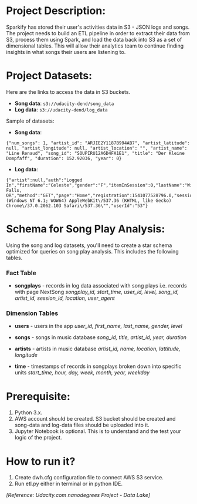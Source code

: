 # Project Description:
Sparkify has stored their user's activities data in S3 - JSON logs and songs. The project needs to build an ETL pipeline in order to extract their data from S3, process them using Spark, and load the data back into S3 as a set of dimensional tables. This will allow their analytics team to continue finding insights in what songs their users are listening to.

# Project Datasets:
Here are the links to access the data in S3 buckets.
* **Song data**: `s3://udacity-dend/song_data`
* **Log data**: `s3://udacity-dend/log_data`

Sample of datasets:
* **Song data**: 
```
{"num_songs": 1, "artist_id": "ARJIE2Y1187B994AB7", "artist_latitude": null, "artist_longitude": null, "artist_location": "", "artist_name": "Line Renaud", "song_id": "SOUPIRU12A6D4FA1E1", "title": "Der Kleine Dompfaff", "duration": 152.92036, "year": 0}
```
* **Log data**:
```
{"artist":null,"auth":"Logged In","firstName":"Celeste","gender":"F","itemInSession":0,"lastName":"Williams","length":null,"level":"free","location":"Klamath Falls, OR","method":"GET","page":"Home","registration":1541077528796.0,"sessionId":438,"song":null,"status":200,"ts":1541990217796,"userAgent":"\"Mozilla\/5.0 (Windows NT 6.1; WOW64) AppleWebKit\/537.36 (KHTML, like Gecko) Chrome\/37.0.2062.103 Safari\/537.36\"","userId":"53"}
```
# Schema for Song Play Analysis:
Using the song and log datasets, you'll need to create a star schema optimized for queries on song play analysis. This includes the following tables.

### Fact Table
* **songplays** - records in log data associated with song plays i.e. records with page NextSong
    *songplay_id, start_time, user_id, level, song_id, artist_id, session_id, location, user_agent*

### Dimension Tables
* **users** - users in the app
    *user_id, first_name, last_name, gender, level*
    
* **songs** - songs in music database
    *song_id, title, artist_id, year, duration*
    
* **artists** - artists in music database
    *artist_id, name, location, lattitude, longitude*
    
* **time** - timestamps of records in songplays broken down into specific units
    *start_time, hour, day, week, month, year, weekday*

# Prerequisite:
1. Python 3.x.
2. AWS account should be created. S3 bucket should be created and song-data and log-data files should be uploaded into it.
3. Jupyter Notebook is optional. This is to understand and the test your logic of the project. 

# How to run it?
1. Create dwh.cfg configuration file to connect AWS S3 service.
2. Run etl.py either in terminal or in python IDE.

*[Reference: Udacity.com nanodegrees Project - Data Lake]*
